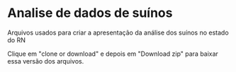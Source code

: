 # Analise de dados de suínos
Arquivos usados para criar a apresentação da análise dos suínos no estado do RN

Clique em "clone or download" e depois em "Download zip" para baixar essa versão dos arquivos.
